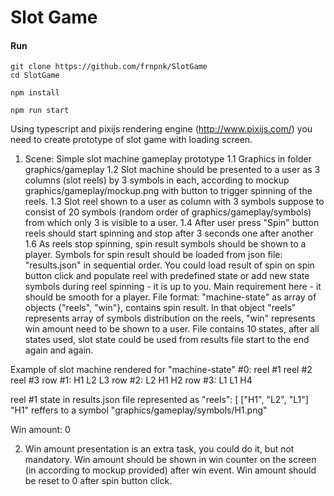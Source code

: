 # Slot Game

#### Run

```
git clone https://github.com/frnpnk/SlotGame
cd SlotGame
```
```
npm install
```
```
npm run start
```

Using typescript and pixijs rendering engine (http://www.pixijs.com/) you need to create prototype of slot game with loading screen.

1. Scene: Simple slot machine gameplay prototype
1.1 Graphics in folder graphics/gameplay 
1.2 Slot machine should be presented to a user as 3 columns (slot reels) by 3 symbols in each, according to mockup graphics/gameplay/mockup.png with button to trigger spinning of the reels.
1.3 Slot reel shown to a user as column with 3 symbols suppose to consist of 20 symbols (random order of graphics/gameplay/symbols) from which only 3 is visible to a user.
1.4 After user press "Spin" button reels should start spinning and stop after 3 seconds one after another
1.6 As reels stop spinning, spin result symbols should be shown to a player. Symbols for spin result should be loaded from json file: "results.json" in sequential order. You could load result of spin on spin button click and populate reel with predefined state or add new state symbols during reel spinning - it is up to you. Main requirement here - it should be smooth for a player.
File format: "machine-state" as array of objects {"reels", "win"}, contains spin result.
In that object "reels" represents array of symbols distribution on the reels, "win" represents win amount need to be shown to a user. File contains 10 states, after all states used, slot state could be used from results file start to the end again and again. 

Example of slot machine rendered for "machine-state" #0:
			reel #1		reel #2		reel #3	
row #1: 	H1 			L2 			L3
row #2: 	L2 			H1 			H2
row #3: 	L1 			L1 			H4

reel #1 state in results.json file represented as 
			"reels": [
				["H1", "L2", "L1"]
"H1" reffers to a symbol "graphics/gameplay/symbols/H1.png"

Win amount: 0

2. Win amount presentation is an extra task, you could do it, but not mandatory.
Win amount should be shown in win counter on the screen (in according to mockup provided) after win event.
Win amount should be reset to 0 after spin button click.


